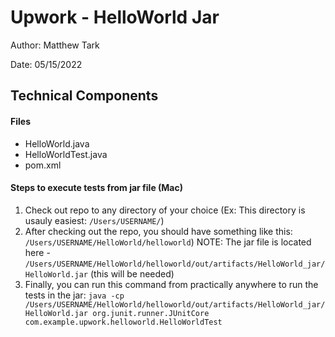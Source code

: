 # Upwork - HelloWorld Jar

Author: Matthew Tark

Date: 05/15/2022

## Technical Components

#### Files
- HelloWorld.java
- HelloWorldTest.java
- pom.xml

#### Steps to execute tests from jar file (Mac)

1) Check out repo to any directory of your choice (Ex: This directory is usauly easiest: ``/Users/USERNAME/``)
2) After checking out the repo, you should have something like this: ``/Users/USERNAME/HelloWorld/helloworld``)
   NOTE: The jar file is located here - ``/Users/USERNAME/HelloWorld/helloworld/out/artifacts/HelloWorld_jar/HelloWorld.jar`` (this will be needed)
3) Finally, you can run this command from practically anywhere to run the tests in the jar:
``java -cp /Users/USERNAME/HelloWorld/helloworld/out/artifacts/HelloWorld_jar/HelloWorld.jar org.junit.runner.JUnitCore com.example.upwork.helloworld.HelloWorldTest``
